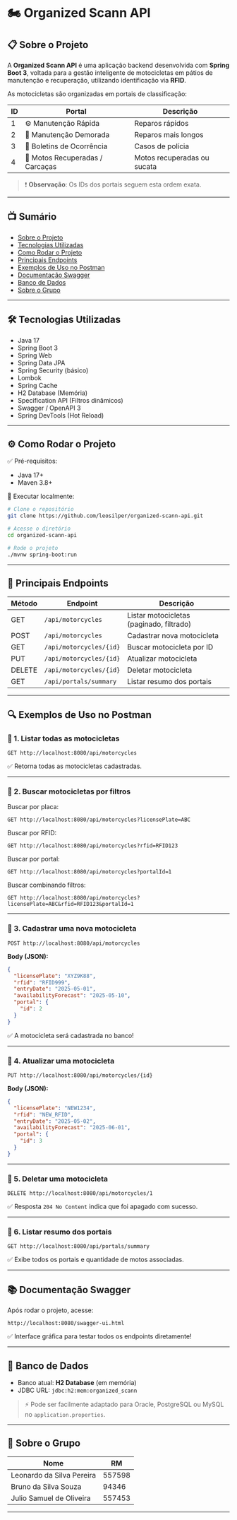 # 🏍️ Organized Scann API

## 📋 Sobre o Projeto

A **Organized Scann API** é uma aplicação backend desenvolvida com **Spring Boot 3**, voltada para a gestão inteligente de motocicletas em pátios de manutenção e recuperação, utilizando identificação via **RFID**.

As motocicletas são organizadas em portais de classificação:

| ID | Portal                         | Descrição                                |
|----|---------------------------------|------------------------------------------|
| 1  | ⚙️ Manutenção Rápida            | Reparos rápidos                         |
| 2  | 🔧 Manutenção Demorada          | Reparos mais longos                     |
| 3  | 🚓 Boletins de Ocorrência        | Casos de polícia                        |
| 4  | 🧹 Motos Recuperadas / Carcaças  | Motos recuperadas ou sucata              |

> ❗ **Observação**: Os IDs dos portais seguem esta ordem exata.

---

## 📺 Sumário

- [Sobre o Projeto](#-sobre-o-projeto)
- [Tecnologias Utilizadas](#-tecnologias-utilizadas)
- [Como Rodar o Projeto](#-como-rodar-o-projeto)
- [Principais Endpoints](#-principais-endpoints)
- [Exemplos de Uso no Postman](#-exemplos-de-uso-no-postman)
- [Documentação Swagger](#-documentação-swagger)
- [Banco de Dados](#-banco-de-dados)
- [Sobre o Grupo](#-sobre-o-grupo)

---

## 🛠️ Tecnologias Utilizadas

- Java 17
- Spring Boot 3
- Spring Web
- Spring Data JPA
- Spring Security (básico)
- Lombok
- Spring Cache
- H2 Database (Memória)
- Specification API (Filtros dinâmicos)
- Swagger / OpenAPI 3
- Spring DevTools (Hot Reload)

---

## ⚙️ Como Rodar o Projeto

✅ Pré-requisitos:

- Java 17+
- Maven 3.8+

🚀 Executar localmente:

```bash
# Clone o repositório
git clone https://github.com/leosilper/organized-scann-api.git

# Acesse o diretório
cd organized-scann-api

# Rode o projeto
./mvnw spring-boot:run
```

---

## 🔗 Principais Endpoints

| Método  | Endpoint                         | Descrição                                 |
|---------|----------------------------------|-------------------------------------------|
| GET     | `/api/motorcycles`               | Listar motocicletas (paginado, filtrado)   |
| POST    | `/api/motorcycles`               | Cadastrar nova motocicleta                |
| GET     | `/api/motorcycles/{id}`           | Buscar motocicleta por ID                 |
| PUT     | `/api/motorcycles/{id}`           | Atualizar motocicleta                     |
| DELETE  | `/api/motorcycles/{id}`           | Deletar motocicleta                       |
| GET     | `/api/portals/summary`            | Listar resumo dos portais                 |

---

## 🔍 Exemplos de Uso no Postman

### 🚀 1. Listar todas as motocicletas

```http
GET http://localhost:8080/api/motorcycles
```

✅ Retorna todas as motocicletas cadastradas.

---

### 🚀 2. Buscar motocicletas por filtros

Buscar por placa:

```http
GET http://localhost:8080/api/motorcycles?licensePlate=ABC
```

Buscar por RFID:

```http
GET http://localhost:8080/api/motorcycles?rfid=RFID123
```

Buscar por portal:

```http
GET http://localhost:8080/api/motorcycles?portalId=1
```

Buscar combinando filtros:

```http
GET http://localhost:8080/api/motorcycles?licensePlate=ABC&rfid=RFID123&portalId=1
```

---

### 🚀 3. Cadastrar uma nova motocicleta

```http
POST http://localhost:8080/api/motorcycles
```

**Body (JSON):**
```json
{
  "licensePlate": "XYZ9K88",
  "rfid": "RFID999",
  "entryDate": "2025-05-01",
  "availabilityForecast": "2025-05-10",
  "portal": {
    "id": 2
  }
}
```

✅ A motocicleta será cadastrada no banco!

---

### 🚀 4. Atualizar uma motocicleta

```http
PUT http://localhost:8080/api/motorcycles/{id}
```

**Body (JSON):**
```json
{
  "licensePlate": "NEW1234",
  "rfid": "NEW_RFID",
  "entryDate": "2025-05-02",
  "availabilityForecast": "2025-06-01",
  "portal": {
    "id": 3
  }
}
```

---

### 🚀 5. Deletar uma motocicleta

```http
DELETE http://localhost:8080/api/motorcycles/1
```

✅ Resposta `204 No Content` indica que foi apagado com sucesso.

---

### 🚀 6. Listar resumo dos portais

```http
GET http://localhost:8080/api/portals/summary
```

✅ Exibe todos os portais e quantidade de motos associadas.

---

## 📚 Documentação Swagger

Após rodar o projeto, acesse:

```http
http://localhost:8080/swagger-ui.html
```

✅ Interface gráfica para testar todos os endpoints diretamente!

---

## 🛃️ Banco de Dados

- Banco atual: **H2 Database** (em memória)
- JDBC URL: `jdbc:h2:mem:organized_scann`

> ⚡ Pode ser facilmente adaptado para Oracle, PostgreSQL ou MySQL no `application.properties`.

---

## 👥 Sobre o Grupo

| Nome                        | RM        |
|------------------------------|-----------|
| Leonardo da Silva Pereira    | 557598    |
| Bruno da Silva Souza         | 94346     |
| Julio Samuel de Oliveira     | 557453    |



---

